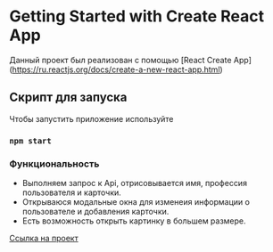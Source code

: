 # Getting Started with Create React App

Данный проект был реализован с помощью [React Create App] (https://ru.reactjs.org/docs/create-a-new-react-app.html)

## Скрипт для запуска

Чтобы запустить приложение используйте 

### `npm start`

### Функциональность

* Выполняем запрос к Api, отрисовывается имя, профессия пользователя и карточки.
* Открываюся модальные окна для изменеия информации о пользователе и добавления карточки.
* Есть возможность открыть картинку в большем размере.

[Ссылка на проект](https://alexandrnistratov.github.io/mesto-react/)
